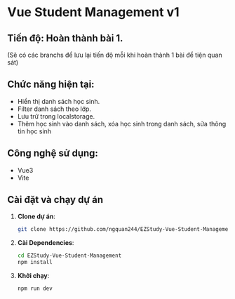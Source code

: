 # Vue Student Management v1
## Tiến độ: Hoàn thành bài 1.
(Sẽ có các branchs để lưu lại tiến độ mỗi khi hoàn thành 1 bài để tiện quan sát)
## Chức năng hiện tại:
- Hiển thị danh sách học sinh.
- Filter danh sách theo lớp.
- Lưu trữ trong localstorage.
- Thêm học sinh vào danh sách, xóa học sinh trong danh sách, sửa thông tin học sinh

## Công nghệ sử dụng:
- Vue3
- Vite
## Cài đặt và chạy dự án

1. **Clone dự án**:
   ```bash
   git clone https://github.com/ngquan244/EZStudy-Vue-Student-Management.git

2. **Cài Dependencies**:
   ```bash
   cd EZStudy-Vue-Student-Management
   npm install

3. **Khởi chạy**:
   ```bash
   npm run dev

